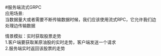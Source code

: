 #服务端流式GRPC  
应用场景:  
当数据量大或者需要不断传输数据时候，我们应该使用流式RPC，它允许我们边处理边传输数据 
   
情景模拟：实时获取股票走势  
1.客户端要获取某原油股的实时走势，客户端发送一个请求  
2.服务端实时返回该股票的走势